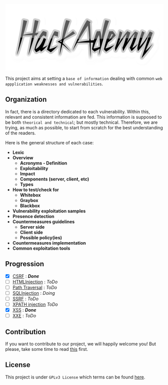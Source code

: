 ![HackAcademy Logo](Vulnerabilities/XSS/items/coollogo_com-309731270.png)

This project aims at setting a `base of information` dealing with common `web appplication weaknesses and vulnerabilities`.

## Organization
In fact, there is a directory dedicated to each vulnerability. Within this, relevant and consistent information are fed. This information is supposed to be both `theorical and technical`; but mostly technical.
Therefore, we are trying, as much as possible, to start from scratch for the best understanding of the readers.

Here is the general structure of each case:
* **Lexic**
* **Overview** 
   * **Acronyms - Definition**
   * **Exploitability**
   * **Impact**
   * **Components (server, client, etc)**
   * **Types**
* **How to test/check for**
   * **Whitebox**
   * **Graybox**
   * **Blackbox**
* **Vulnerability exploitation samples**
* **Presence detection**
* **Countermeasures guidelines**
   * **Server side**
   * **Client side**
   * **Possible policy(ies)**
* **Countermeasures implementation**
* **Common exploitation tools** 

## Progression
* [x] [CSRF](Vulnerabilities/CSRF/README.md) : ***Done*** 
* [ ] [HTMLInjection](Vulnerabilities/README.md) : *ToDo*
* [ ] [Path Traversal](Vulnerabilities/README.md) : *ToDo*
* [ ] [SQLInjection](Vulnerabilities/SQL_Injection/README.md) : *Doing*
* [ ] [SSRF](Vulnerabilities/README.md) : *ToDo*
* [ ] [XPATH injection](Vulnerabilities/XPATH/README.md) *ToDo*
* [x] [XSS](Vulnerabilities/XSS/README.md) : ***Done***
* [ ] [XXE](Vulnerabilities/XXE/README.md) : *ToDo*

## Contribution
If you want to contribute to our project, we will happily welcome you! 
But please, take some time to read [this](CONTRIBUTION.md) first.

## License
This project is under `GPLv3 License` which terms can be found [here](LICENSE).
